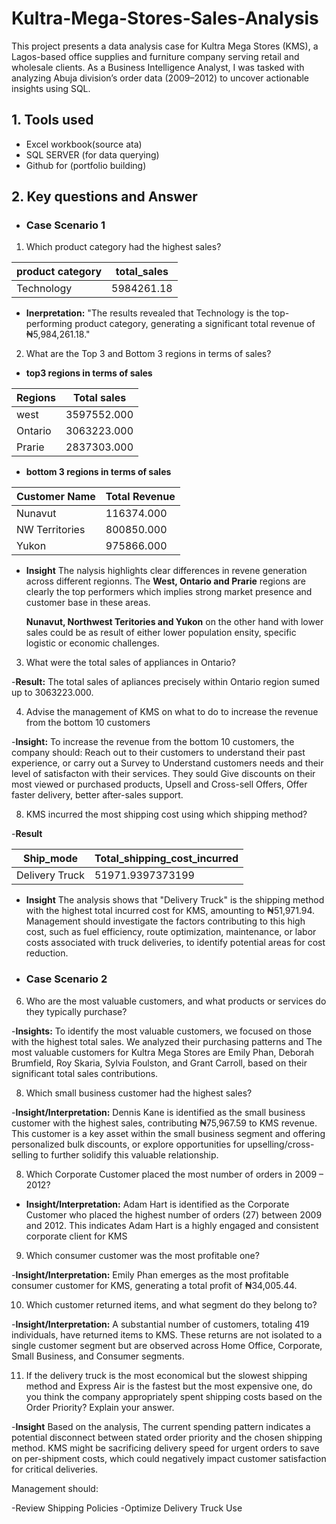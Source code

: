 # Kultra-Mega-Stores-Sales-Analysis
This project presents a data analysis case for Kultra Mega Stores (KMS), a Lagos-based office supplies and furniture company serving retail and wholesale clients. As a Business Intelligence Analyst, I was tasked with analyzing Abuja division’s order data (2009–2012) to uncover actionable insights using SQL.

## 1. Tools used

- Excel workbook(source ata)
- SQL SERVER (for data querying)
- Github for (portfolio building)
  
 ## 2. Key questions and Answer

   - ### Case Scenario 1
  
1. Which product category had the highest sales?   

| product category|total_sales  |
|---------------|-------------|
| Technology    | 5984261.18  |

- **Inerpretation:** "The results revealed that Technology is the top-performing product category, generating a significant total revenue of ₦5,984,261.18."

2. What are the Top 3 and Bottom 3 regions in terms of sales?

 - **top3 regions in terms of sales**

| Regions   | Total sales |
|-----------|--------------|
| west      | 3597552.000  |
| Ontario   | 3063223.000  |
| Prarie    |2837303.000   |

  - **bottom 3 regions in terms of sales**

| Customer Name     | Total Revenue |
|-------------------|---------------|
| Nunavut           | 116374.000    |
| NW Territories    | 800850.000    |
| Yukon	            | 975866.000    |

- **Insight** The nalysis highlights clear differences in revene generation across different regionns. The  **West, Ontario and Prarie** regions are clearly the top performers which implies strong market presence and customer base in these areas.

  **Nunavut, Northwest Teritories and Yukon** on the other hand with lower sales could be as  result of either lower population ensity, specific logistic or economic challenges.
  
3. What were the total sales of appliances in Ontario?
   
 -**Result:** The total sales of apliances precisely within Ontario region sumed up to 3063223.000. 
 
4. Advise the management of KMS on what to do to increase the revenue from the bottom 10 customers 

 -**Insight:** To increase the revenue from the bottom 10 customers, the company should: Reach  out to their customers  to understand their past experience, or carry out a  Survey to Understand  customers needs and their level of satisfacton with their services. They sould Give discounts on their most viewed or purchased products, Upsell and Cross-sell Offers, Offer faster delivery, better after-sales support.
 
8. KMS incurred the most shipping cost using which shipping method?
  
-**Result**

| Ship_mode         | Total_shipping_cost_incurred|
|-------------------|-----------------------------|
| Delivery Truck    |51971.9397373199             |

- **Insight** The analysis shows that "Delivery Truck" is the shipping method with the highest total incurred cost for KMS, amounting to ₦51,971.94. Management should investigate the factors contributing to this high cost, such as fuel efficiency, route optimization, maintenance, or labor costs associated with truck deliveries, to identify potential areas for cost reduction.

 - ### Case Scenario 2
   
6. Who are the most valuable customers, and what products or services do they typically 
purchase?

  -**Insights:** To identify the most valuable customers, we focused on those with the highest total sales. We analyzed their purchasing patterns and The most valuable customers for Kultra Mega Stores are Emily Phan, Deborah Brumfield, Roy Skaria, Sylvia Foulston, and Grant Carroll, based on their significant total sales contributions.

8. Which small business customer had the highest sales?

  -**Insight/Interpretation:** Dennis Kane is identified as the small business customer with the highest sales, contributing ₦75,967.59 to KMS revenue. This customer is a key asset within the small business segment and offering personalized bulk discounts, or explore opportunities for upselling/cross-selling to further solidify this valuable relationship.

8. Which Corporate Customer placed the most number of orders in 2009 – 2012?

  - **Insight/Interpretation:** Adam Hart is identified as the Corporate Customer who placed the highest number of orders (27) between 2009 and 2012. This indicates Adam Hart is a highly engaged and consistent corporate client for KMS
   
9. Which consumer customer was the most profitable one?

  -**Insight/Interpretation:** Emily Phan emerges as the most profitable consumer customer for KMS, generating a total profit of ₦34,005.44.
  
10. Which customer returned items, and what segment do they belong to?

 -**Insight/Interpretation:** A substantial number of customers, totaling 419 individuals, have returned items to KMS. These returns are not isolated to a single customer segment but are observed across Home Office, Corporate, Small Business, and Consumer segments.

 
11.  If the delivery truck is the most economical but the slowest shipping method and Express Air is the fastest but the most expensive one, do you think the company appropriately spent shipping costs based on the Order Priority? Explain your answer.

 -**Insight** Based on the analysis, The current spending pattern indicates a potential disconnect between stated order priority and the chosen shipping method. KMS might be sacrificing delivery speed for urgent orders to save on per-shipment costs, which could negatively impact customer satisfaction for critical deliveries.

Management should:

  -Review Shipping Policies
  -Optimize Delivery Truck Use
